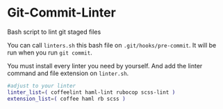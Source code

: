 # Git-Commit-Linter
Bash script to lint git staged files

You can call `linters.sh` this bash file on `.git/hooks/pre-commit`. It will be run when you run `git commit`.

You must install every linter you need by yourself. And add the linter command and file extension on `linter.sh`.

```bash
#adjust to your linter
linter_list=( coffeelint haml-lint rubocop scss-lint )
extension_list=( coffee haml rb scss )
```
